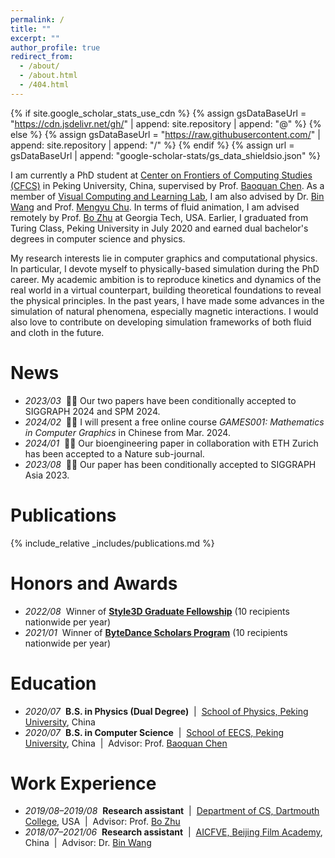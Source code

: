 ```yaml
---
permalink: /
title: ""
excerpt: ""
author_profile: true
redirect_from: 
  - /about/
  - /about.html
  - /404.html
---
```


{% if site.google_scholar_stats_use_cdn %}
{% assign gsDataBaseUrl = "https://cdn.jsdelivr.net/gh/" | append: site.repository | append: "@" %}
{% else %}
{% assign gsDataBaseUrl = "https://raw.githubusercontent.com/" | append: site.repository | append: "/" %}
{% endif %}
{% assign url = gsDataBaseUrl | append: "google-scholar-stats/gs_data_shieldsio.json" %}

<span class='anchor' id='about-me'></span>

I am currently a PhD student at [Center on Frontiers of Computing Studies (CFCS)](http://cfcs.pku.edu.cn/) in Peking University, China, supervised by Prof. [Baoquan Chen](https://baoquanchen.info/). As a member of [Visual Computing and Learning Lab](https://vcl.pku.edu.cn/), I am also advised by Dr. [Bin Wang](https://binwangbfa.github.io/) and Prof. [Mengyu Chu](https://rachelcmy.github.io/). In terms of fluid animation, I am advised remotely by Prof. [Bo Zhu](https://faculty.cc.gatech.edu/~bozhu/) at Georgia Tech, USA. Earlier, I graduated from Turing Class, Peking University in July 2020 and earned dual bachelor's degrees in computer science and physics.

My research interests lie in computer graphics and computational physics. In particular, I devote myself to physically-based simulation during the PhD career. My academic ambition is to reproduce kinetics and dynamics of the real world in a virtual counterpart, building theoretical foundations to reveal the physical principles. In the past years, I have made some advances in the simulation of natural phenomena, especially magnetic interactions. I would also love to contribute on developing simulation frameworks of both fluid and cloth in the future.


# News
- *2023/03* &nbsp;🎉🎉 Our two papers have been conditionally accepted to SIGGRAPH 2024 and SPM 2024.
- *2024/02* &nbsp;🎉🎉 I will present a free online course *GAMES001: Mathematics in Computer Graphics* in Chinese from Mar. 2024.
- *2024/01* &nbsp;🎉🎉 Our bioengineering paper in collaboration with ETH Zurich has been accepted to a Nature sub-journal.
- *2023/08* &nbsp;🎉🎉 Our paper has been conditionally accepted to SIGGRAPH Asia 2023.

# Publications

{% include_relative _includes/publications.md %}

# Honors and Awards
- *2022/08* &nbsp;Winner of [**Style3D Graduate Fellowship**](https://home.style3d.com/about/fellowshipprogram) (10 recipients nationwide per year)
- *2021/01* &nbsp;Winner of [**ByteDance Scholars Program**](https://ur.bytedance.com/scholarship) (10 recipients nationwide per year)

# Education
- *2020/07* &nbsp;**B.S. in Physics (Dual Degree)** &nbsp;\|&nbsp; [School of Physics, Peking University](https://www.phy.pku.edu.cn/), China
- *2020/07* &nbsp;**B.S. in Computer Science** &nbsp;\|&nbsp; [School of EECS, Peking University](https://eecs.pku.edu.cn/), China &nbsp;\|&nbsp; Advisor: Prof. [Baoquan Chen](https://cfcs.pku.edu.cn/baoquan/)

# Work Experience
- *2019/08–2019/08* &nbsp;**Research assistant** &nbsp;\|&nbsp; [Department of CS, Dartmouth College](https://web.cs.dartmouth.edu/), USA &nbsp;\|&nbsp; Advisor: Prof. [Bo Zhu](https://cs.dartmouth.edu/~bozhu/)
- *2018/07–2021/06* &nbsp;**Research assistant** &nbsp;\|&nbsp; [AICFVE, Beijing Film Academy](https://fve.bfa.edu.cn/), China &nbsp;\|&nbsp; Advisor: Dr. [Bin Wang](https://binwangbfa.github.io/)
